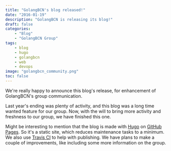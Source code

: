 ```yaml
---
title: "GolangBCN's blog released!"
date: "2016-01-19"
description: "GolangBCN is releasing its blog!"
draft: false
categories:
    - "Blog"
    - "GolangBCN Group"
tags:
    - blog
    - hugo
    - golangbcn
    - web
    - devops
image: "golangbcn_community.png"
toc: false
---
```


We're really happy to announce this blog's release, for enhancement of GolangBCN's group communication.

<!--more-->

Last year's ending was plenty of activity, and this blog was a long time wanted feature for our group.
Now, with the will to bring more activity and freshness to our group, we have finished this one.

Might be interesting to mention that the blog is made with [Hugo] on [GitHub Pages].
So it's a static site, which reduces maintenance tasks to a minimum.
We also use [Travis CI] to help with publishing.
We have plans to make a couple of improvements, like including some more information on the group.

  [Hugo]: https://gohugo.io/ "Hugo"
  [GitHub Pages]: https://pages.github.com/ "GitHub Pages"
  [Travis CI]: https://travis-ci.org/ "Travis CI"
